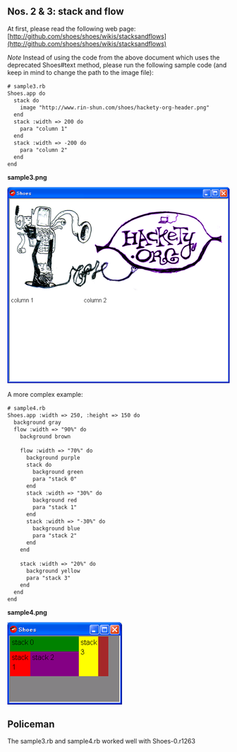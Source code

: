Nos. 2 & 3: stack and flow
---------------------

At first, please read the following web page:
[http://github.com/shoes/shoes/wikis/stacksandflows](http://github.com/shoes/shoes/wikis/stacksandflows)

*Note* Instead of using the code from the above document which uses the deprecated Shoes#text method, please run the following sample code (and keep in mind to change the path to the image file):

	# sample3.rb
	Shoes.app do
	  stack do
	    image "http://www.rin-shun.com/shoes/hackety-org-header.png"
	  end
	  stack :width => 200 do
	    para "column 1"
	  end
	  stack :width => -200 do
	    para "column 2"
	  end
	end

**sample3.png**

![sample3.png](http://github.com/ashbb/shoes_tutorial_html/raw/master/images/sample3.png)

A more complex example:

	# sample4.rb
	Shoes.app :width => 250, :height => 150 do
	  background gray
	  flow :width => "90%" do
	    background brown
	    
	    flow :width => "70%" do
	      background purple
	      stack do
	        background green
	        para "stack 0"
	      end
	      stack :width => "30%" do
	        background red
	        para "stack 1"
	      end
	      stack :width => "-30%" do
	        background blue
	        para "stack 2"
	      end
	    end
	    
	    stack :width => "20%" do
	      background yellow
	      para "stack 3"
	    end
	  end
	end
	      

**sample4.png**

![sample4.png](http://github.com/ashbb/shoes_tutorial_html/raw/master/images/sample4.png)


Policeman
---------

The sample3.rb and sample4.rb worked well with Shoes-0.r1263

